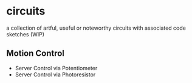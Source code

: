 # circuits
a collection of artful, useful or noteworthy circuits with associated code sketches (WIP)

## Motion Control
- Server Control via Potentiometer
- Server Control via Photoresistor
